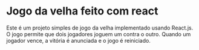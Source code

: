
<div>
  <h1>Jogo da velha feito com react</h1>
  <p>Este é um projeto simples de jogo da velha implementado usando React.js. O jogo permite que dois jogadores joguem um contra o outro. Quando um jogador vence, a vitória é anunciada e o jogo é reiniciado.</p>
</div>
